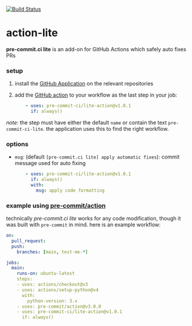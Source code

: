 [![Build Status](https://github.com/pre-commit-ci/lite-action/actions/workflows/main.yml/badge.svg)](https://github.com/pre-commit-ci/lite-action/actions/workflows/main.yml)

action-lite
===========

**pre-commit.ci lite** is an add-on for GitHub Actions which safely auto
fixes PRs

### setup

1. install the [GitHub Application] on the relevant repositories
2. add the [GitHub action] to your workflow as the last step in your job:

   ```yaml
       - uses: pre-commit-ci/lite-action@v1.0.1
         if: always()
   ```

*note:* the step must have either the default `name` or contain the text
`pre-commit-ci-lite`.  the application uses this to find the right workflow.

### options

- `msg`: (default `[pre-commit.ci lite] apply automatic fixes`): commit message
  used for auto fixing

  ```yaml
      - uses: pre-commit-ci/lite-action@v1.0.1
        if: always()
        with:
          msg: apply code formatting
  ```

### example using [pre-commit/action]

technically _pre-commit.ci lite_ works for any code modification, though it was
built with `pre-commit` in mind.  here is an example workflow:

```yaml
on:
  pull_request:
  push:
    branches: [main, test-me-*]

jobs:
  main:
    runs-on: ubuntu-latest
    steps:
    - uses: actions/checkout@v3
    - uses: actions/setup-python@v4
      with:
        python-version: 3.x
    - uses: pre-commit/action@v3.0.0
    - uses: pre-commit-ci/lite-action@v1.0.1
      if: always()
```

[GitHub Application]: https://github.com/apps/pre-commit-ci-lite/installations/new
[GitHub action]: https://github.com/pre-commit-ci/lite-action
[pre-commit/action]: https://github.com/pre-commit/action
